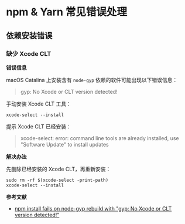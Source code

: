 # npm & Yarn 常见错误处理

## 依赖安装错误

### 缺少 Xcode CLT

**错误信息**

macOS Catalina 上安装含有 `node-gyp` 依赖的软件可能出现以下错误信息：

> gyp: No Xcode or CLT version detected!

手动安装 Xcode CLT 工具：

```shell
xcode-select --install
```

提示 Xcode CLT 已经安装：

> xcode-select: error: command line tools are already installed, use "Software Update" to install updates

**解决办法**

先删除已经安装的 Xcode CLT，再重新安装：

```shell
sudo rm -rf $(xcode-select -print-path)
xcode-select --install
```

**参考文献**

* [npm install fails on node-gyp rebuild with "gyp: No Xcode or CLT version detected!"](https://stackoverflow.com/questions/60573595/npm-install-fails-on-node-gyp-rebuild-with-gyp-no-xcode-or-clt-version-detec)


